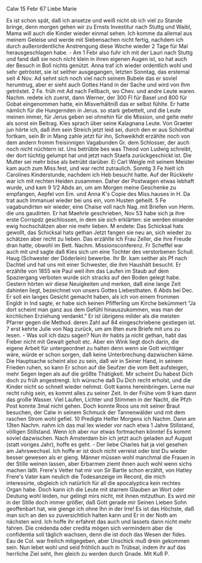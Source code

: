  Calw 15 Febr 67
Liebe Marie

Es ist schon spät, daß ich ansetze und weiß nicht ob ich viel zu Stande bringe, denn morgen gehen wir zu Ernsts Investitur nach Stuttg und Waibl, Mama will auch die Kinder wieder einmal sehen. Ich komme da allemal aus meinem Geleise und werde mit Siebensachen nicht fertig, nachdem ich durch außerordentliche Anstrengung diese Woche wieder 2 Tage für Mal herausgeschlagen habe. - Am 1 Febr also fuhr ich mit der Lauri nach Stuttg und fand daß sie noch nicht klein in ihren eigenen Augen ist, so hat auch der Besuch in Boll nichts genützt. Anna traf ich wieder ordentlich wohl und sehr getröstet, sie ist seither ausgegangen, letzten Sonntag, das erstemal seit 4 Nov. Ad sehnt sich noch viel nach seinem Bubele das er soviel herumtrug, aber er sieht auch Gottes Hand in der Sache und wird von Ihm getröstet. 2 Fe. früh mit Ad nach Fellbach, wo Chev. und andre Leute waren. Nachm. redete ich zuerst, dann Werner, der 300 Fl für Basel und 800 für Gobat eingenommen hatte, ein Misverhältniß das er selbst fühlte. Er hatte nämlich für die Hungernden in Jerus. so stark gebettelt, und die Leute meinen immer, für Jerus geben sei ohnehin für die Mission, und gelte mehr als sonst ein Beitrag. Kies sprach über seine Kalagnana Leute. Von Graeter jun hörte ich, daß ihm sein Streich jetzt leid sei, durch den er aus Schönthal fortkam, sein Br in Mang zahle jetzt für ihn, Schweikhdt erzählte noch von dem andern fromm freisinnigen Vagabunden Gr. dem Schlosser, der auch noch nicht nüchtern ist. Uns betrübte bes was Theod von Ludwig schreibt, der dort tüchtig gelumpt hat und jetzt nach Staefa zurückgeschickt ist. Die Mutter sei mehr böse als betrübt darüber. Ei Carl Weigle mit seinem Meister kam auch zum Miss.fest, und war recht zutraulich. Sonntg 3 Fe hielt ich Carolines Kinderstunde, nachdem ich Heb besucht hatte. Auf der Rückkehr war ich mit rechten Heiden zusammen. Daher der Postwagen etwas lebhaft wurde, und kam 9 1/2 Abds an, um am Morgen meine Geschenke zu empfangen, Aepfel von Em. und Anna K's Copie des Miss.hauses in H. Da trat auch Immanuel wieder bei uns ein, vom Husten geheilt. 5 Fe vagabundirten wir wieder, eine Chaise voll nach Nag. mit Briefen von Herm. die uns gaudirten. Er hat Maehrle geschrieben, Nov 53 habe sich ja ihre erste Corrspdz geschlossen, in dem sie sich erklärten: sie werden einander ewig hochschätzen aber nie mehr lieben. M endete: Das Schicksal hats gewollt, das Schicksal hats gethan Jetzt fangen sie neu an, sich wieder zu schätzen aber recht zu lieben. Das erzählte ich Frau Zeller, die ihre Freude dran hatte, obwohl im Bett. Nachm. Missionsconferenz. Fr Scheffel war auch mit und sagte daß Kies sich um eine Tochter des verstorbenen Schull. Haug (Schwester der Döderlein) bewerbe. Ihr Br. kam seither als Pf nach Dachtel und hat uns mit einer Schwester, die ihm Haushält besucht. Er erzählte von 1855 wie Paul weil ihm das Laufen im Staub auf dem Spaziergang verboten wurde sich stracks auf den Boden gelegt habe. Gestern hörten wir diese Neuigkeiten und merken, daß eine lange Zeit dahinten liegt, bezeichnet von unsers Gottes Liebesthaten. 6 Abds bei Dec. Er soll ein langes Gesicht gemacht haben, als ich von einem frommen Engldr in Ind sagte, er habe sich keinen Pfifferling um Kirche bekümmert "Ja dort scheint man ganz aus dem Gefühl hinauszukommen, was man der kirchlichen Erziehung verdankt." Er ist übrigens milder als die meisten Pfarrer gegen die Method. deren Zahl auf 84 eingeschriebene gestiegen ist. 7 erst kehrte Julie von Nag zurück, um am 8ten eure Briefe mit uns zu lesen. - Was soll ich dazu sagen? Nun ihr habts ja nicht gethan, habt das Fieber nicht mit Gewalt geholt etc. Aber ein Wink liegt doch darin, die eigene Arbeit für untergeordnet zu halten denn wenn sie Gott wichtiger wäre, würde er schon sorgen, daß keine Unterbrechung dazwischen käme. Die Hauptsache scheint also zu sein, daß wir in Seiner Hand, in seinem Frieden ruhen, so kann Er schon auf die Seufzer die vom Bett aufsteigen, mehr Segen legen als auf die größte Thätigkeit. Mir scheint Du habest Dich doch zu früh angestrengt. Ich wünsche daß Du Dich recht erholst, und die Kinder nicht so schnell wieder nehmst. Gott kanns hereinbringen. Lerne nur recht ruhig sein, es kommt alles zu seiner Zeit. In der Frühe vom 9 kam dann das große Wasser. Viel Laufen, Lichter und Stimmen in der Nacht, die Pfzh Post konnte 3mal nicht gehen. Doch konnte Roos uns mit seiner Braut besuchen, der Calw in seinem Schmuck der Tannenwälder und mit dem raschen Strom wohl gefiel. 10 Predigte Helfer Morgens ich Nachm. Dann am 13ten Nachm. nahm ich das mal lex wieder vor nach etwa 1 Jahre Stillstand, völligen Stillstand. Wenn ich aber nur etwas fortmachen könnte! Es kommt soviel dazwischen. Nach Amsterdam bin ich jetzt auch geladen auf August (statt voriges Jahr), hoffe es geht. - Der liebe Charles hat ja viel gesehen am Jahrswechsel. Ich hoffe er ist doch nicht verreist oder bist Du wieder besser gewesen als er gieng. Männer müssen wohl manchmal die Frauen in der Stille weinen lassen, aber Erbarmen ziemt ihnen auch wohl wenn sichs machen läßt. Frere's Vetter hat mir von Sir Bartle schon erzählt, von Hatley Frere's Vater kam neulich die Todesanzeige im Record, die mich interessirte, obgleich ich natürlich für all die apocalyptica kein rechtes Organ habe. Doch kann ich die Leute mit starrem Glauben an Wort oder Deutung wohl leiden, nur gelingt mirs nicht, mit ihnen mitzuthun. Es wird mir in der Stille doch immer größer, daß Gott gerade mir Seinen Lieben Sohn geoffenbart hat, wie gienge ich ohne Ihn in der Irre! Es ist das Höchste, daß man sich an den so zuversichtlich halten kann und Er in der Noth am nächsten wird. Ich hoffe ihr erfahret das auch und lassets dann nicht mehr fahren. Die credenda oder credita mögen sich vermindern aber die confidentia soll täglich wachsen, denn die ist doch das Wesen der fides. Eau de Col. war freilich mitgegeben, aber Unschick muß drein gekommen sein. Nun lebet wohl und seid fröhlich auch in Trübsal, indem ihr auf das herrliche Ziel seht, Ihm gleich zu werden durch Gnade.  Mit Kuß P.
